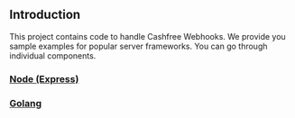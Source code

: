 ## Introduction
This project contains code to handle Cashfree Webhooks. We provide you sample examples for popular server frameworks. 
You can go through individual components. 

### [Node (Express)](node/readme.md)

### [Golang](go/readme.md)

